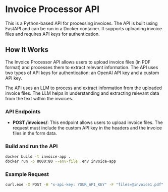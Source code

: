 # Invoice Processor API

This is a Python-based API for processing invoices. The API is built using FastAPI and can be run in a Docker container. It supports uploading invoice files and requires API keys for authentication.

## How It Works

The Invoice Processor API allows users to upload invoice files (in PDF format) and processes them to extract relevant information. The API uses two types of API keys for authentication: an OpenAI API key and a custom API key.

The API uses an LLM to process and extract information from the uploaded invoice files. The LLM helps in understanding and extracting relevant data from the text within the invoices.

### API Endpoints

- **POST /invoices/**: This endpoint allows users to upload invoice files. The request must include the custom API key in the headers and the invoice files in the form data.

### Build and run the API

```bash
docker build -t invoice-app .
docker run -p 8000:80 --env-file .env invoice-app
```

### Example Request

```bash
curl.exe -X POST -H "x-api-key: YOUR_API_KEY" -F "files=@invoice1.pdf" -F "files=@invoice2.pdf" http://localhost:8000/invoices/
```